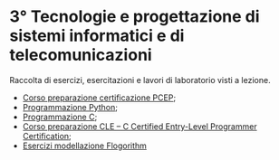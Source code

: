 # 3° Tecnologie e progettazione di sistemi informatici e di telecomunicazioni  

Raccolta di esercizi, esercitazioni e lavori di laboratorio visti a lezione.  

- [Corso preparazione certificazione PCEP](Python/PCEP%20certitication/);
- [Programmazione Python](Python/);
- [Programmazione C](C/);
- [Corso preparazione CLE – C Certified Entry-Level Programmer Certification](C/CLE%20certification/);
- [Esercizi modellazione Flogorithm](Flowgorithm/)  

